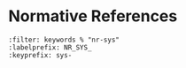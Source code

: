 <!--- Copyright (C) Matrisk GmbH 2022 -->

# Normative References
```{bibliography}
:filter: keywords % "nr-sys"
:labelprefix: NR_SYS_
:keyprefix: sys-
```